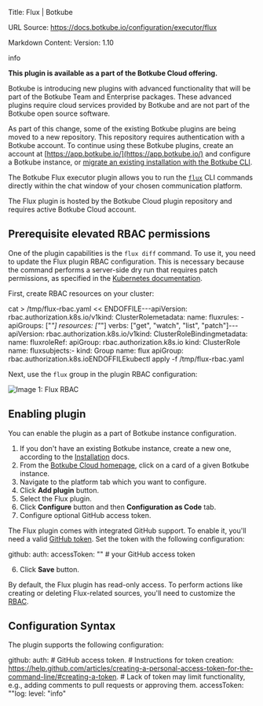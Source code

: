 Title: Flux | Botkube

URL Source: https://docs.botkube.io/configuration/executor/flux

Markdown Content:
Version: 1.10

info

**This plugin is available as a part of the Botkube Cloud offering.**

Botkube is introducing new plugins with advanced functionality that will be part of the Botkube Team and Enterprise packages. These advanced plugins require cloud services provided by Botkube and are not part of the Botkube open source software.

As part of this change, some of the existing Botkube plugins are being moved to a new repository. This repository requires authentication with a Botkube account. To continue using these Botkube plugins, create an account at [https://app.botkube.io/](https://app.botkube.io/) and configure a Botkube instance, or [migrate an existing installation with the Botkube CLI](https://docs.botkube.io/cli/migrating-installation-to-botkube-cloud).

The Botkube Flux executor plugin allows you to run the [`flux`](https://fluxcd.io/) CLI commands directly within the chat window of your chosen communication platform.

The Flux plugin is hosted by the Botkube Cloud plugin repository and requires active Botkube Cloud account.

Prerequisite elevated RBAC permissions[​](#prerequisite-elevated-rbac-permissions"DirectlinktoPrerequisiteelevatedRBACpermissions")
------------------------------------------------------------------------------------------------------------------------------------------

One of the plugin capabilities is the `flux diff` command. To use it, you need to update the Flux plugin RBAC configuration. This is necessary because the command performs a server-side dry run that requires patch permissions, as specified in the [Kubernetes documentation](https://kubernetes.io/docs/reference/using-api/api-concepts/#dry-run-authorization).

First, create RBAC resources on your cluster:

cat > /tmp/flux-rbac.yaml << ENDOFFILE---apiVersion: rbac.authorization.k8s.io/v1kind: ClusterRolemetadata:  name: fluxrules:  - apiGroups: ["*"]    resources: ["*"]    verbs: ["get", "watch", "list", "patch"]---apiVersion: rbac.authorization.k8s.io/v1kind: ClusterRoleBindingmetadata:  name: fluxroleRef:  apiGroup: rbac.authorization.k8s.io  kind: ClusterRole  name: fluxsubjects:- kind: Group  name: flux  apiGroup: rbac.authorization.k8s.ioENDOFFILEkubectl apply -f /tmp/flux-rbac.yaml

Next, use the `flux` group in the plugin RBAC configuration:

![Image 1: Flux RBAC](https://docs.botkube.io/assets/images/flux-rbac-bfe6d7c972bcfd611669afd75a3bab20.png)

Enabling plugin[​](#enabling-plugin"DirectlinktoEnablingplugin")
---------------------------------------------------------------------

You can enable the plugin as a part of Botkube instance configuration.

1.  If you don't have an existing Botkube instance, create a new one, according to the [Installation](https://docs.botkube.io/) docs.
2.  From the [Botkube Cloud homepage](https://app.botkube.io/), click on a card of a given Botkube instance.
3.  Navigate to the platform tab which you want to configure.
4.  Click **Add plugin** button.
5.  Select the Flux plugin.
6.  Click **Configure** button and then **Configuration as Code** tab.
7.  Configure optional GitHub access token.

The Flux plugin comes with integrated GitHub support. To enable it, you'll need a valid [GitHub token](https://help.github.com/articles/creating-a-personal-access-token-for-the-command-line/#creating-a-token). Set the token with the following configuration:

github:  auth:    accessToken: "" # your GitHub access token

6.  Click **Save** button.

By default, the Flux plugin has read-only access. To perform actions like creating or deleting Flux-related sources, you'll need to customize the [RBAC](https://docs.botkube.io/configuration/rbac#configuration).

Configuration Syntax[​](#configuration-syntax"DirectlinktoConfigurationSyntax")
------------------------------------------------------------------------------------

The plugin supports the following configuration:

github:  auth:    # GitHub access token.    # Instructions for token creation: https://help.github.com/articles/creating-a-personal-access-token-for-the-command-line/#creating-a-token.    # Lack of token may limit functionality, e.g., adding comments to pull requests or approving them.    accessToken: ""log:  level: "info"
